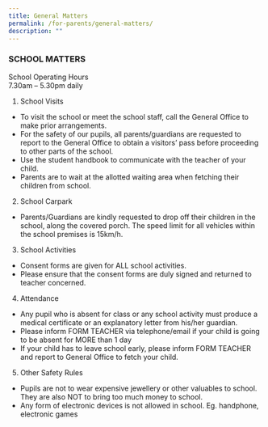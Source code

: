 ```yaml
---
title: General Matters
permalink: /for-parents/general-matters/
description: ""
---
```

### SCHOOL MATTERS

School Operating Hours   
7.30am – 5.30pm daily



1. School Visits

* To visit the school or meet the school staff, call the General Office to make prior arrangements.
* For the safety of our pupils, all parents/guardians are requested to report to the General Office to              obtain a visitors’ pass before proceeding to other parts of the school.
* Use the student handbook to communicate with the teacher of your child.
* Parents are to wait at the allotted waiting area when fetching their children from school.



2. School Carpark
* Parents/Guardians are kindly requested to drop off their children in the school, along the covered               porch. The speed limit for all vehicles within the school premises is 15km/h.



3. School Activities
* Consent forms are given for ALL school activities.
* Please ensure that the consent forms are duly signed and returned to teacher concerned.



4. Attendance
* Any pupil who is absent for class or any school activity must produce a medical certificate or an               explanatory letter from his/her guardian.
* Please inform FORM TEACHER via telephone/email if your child is going to be absent for MORE  than       1 day
* If your child has to leave school early, please inform FORM TEACHER and report to General  Office to       fetch your child.



5. Other Safety Rules
* Pupils are not to wear expensive jewellery or other valuables to school. They are also NOT to bring          too much money to school.
* Any form of electronic devices is not allowed in school. Eg. handphone, electronic games